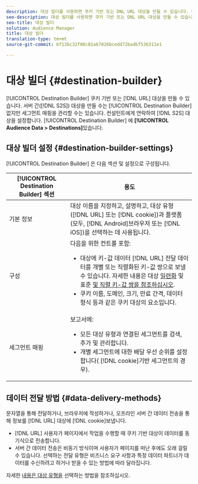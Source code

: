 ```yaml
---
description: 대상 빌더를 사용하면 쿠키 기반 또는 DNL URL 대상을 만들 수 있습니다. 대상 빌더로 서버 간(S2S) 대상을 만들 수는 없지만, 세그먼트 매핑을 관리할 수는 있습니다. 컨설턴트에 문의하여 S2S 대상을 설정하십시오. 대상 빌더는 대상 데이터 > 대상에 있습니다.
seo-description: 대상 빌더를 사용하면 쿠키 기반 또는 DNL URL 대상을 만들 수 있습니다. 대상 빌더로 서버 간(S2S) 대상을 만들 수는 없지만, 세그먼트 매핑을 관리할 수는 있습니다. 컨설턴트에 문의하여 S2S 대상을 설정하십시오. 대상 빌더는 대상 데이터 > 대상에 있습니다.
seo-title: 대상 빌더
solution: Audience Manager
title: 대상 빌더
translation-type: tm+mt
source-git-commit: 6f13bc32f00c81a67026bcedd72badbf536311e1

---
```



# 대상 빌더 {#destination-builder}

[!UICONTROL Destination Builder] 쿠키 기반 또는 [!DNL URL] 대상을 만들 수 있습니다. 서버 간([!DNL S2S]) 대상을 만들 수는 [!UICONTROL Destination Builder]없지만 세그먼트 매핑을 관리할 수는 있습니다. 컨설턴트에게 연락하여 [!DNL S2S] 대상을 설정합니다. [!UICONTROL Destination Builder] 에 **[!UICONTROL Audience Data > Destinations]**&#x200B;있습니다.

## 대상 빌더 설정 {#destination-builder-settings}

<!-- destination-builder.xml -->

[!UICONTROL Destination Builder] 은 다음 섹션 및 설정으로 구성됩니다.

| [!UICONTROL Destination Builder] 섹션 | 용도 |
|--- |--- |
| 기본 정보 | 대상 이름을 지정하고, 설명하고, 대상 유형([!DNL URL] 또는 [!DNL cookie])과 플랫폼(모두, [!DNL Android]브라우저 또는 [!DNL iOS])을 선택하는 데 사용됩니다. |
| 구성 | 다음을 위한 컨트롤 포함: <br/><ul><li>대상에 키-값 데이터 [!DNL URL] 전달 데이터를 개별 또는 직렬화된 키-값 쌍으로 보낼 수 있습니다. 자세한 내용은 대상 [일련화](../../features/destinations/key-value-pairs.md#destination-serialized) 및 표준 [및 직렬 키-값 쌍을 참조하십시오](../../features/destinations/key-value-pairs.md). </li><li>쿠키 이름, 도메인, 크기, 만료 간격, 데이터 형식 등과 같은 쿠키 대상의 요소입니다.</li></ul> |
| 세그먼트 매핑 | 보고서에: <br/><ul><li>모든 대상 유형과 연결된 세그먼트를 검색, 추가 및 관리합니다. </li><li>개별 세그먼트에 대한 배달 우선 순위를 설정합니다( [!DNL cookie]기반 세그먼트의 경우).</li></ul> |

## 데이터 전달 방법 {#data-delivery-methods}

문자열을 통해 전달하거나, 브라우저에 작성하거나, 오프라인 서버 간 데이터 전송을 통해 정보를 [!DNL URL] 대상에 [!DNL cookie]보냅니다.

* [!DNL URL] 사용자가 페이지에서 작업을 수행할 때 쿠키 기반 대상이 데이터를 동기식으로 전송합니다.
* 서버 간 데이터 전송은 비동기 방식이며 사용자가 페이지를 떠난 후에도 오래 걸릴 수 있습니다. 선택하는 전달 유형은 비즈니스 요구 사항과 특정 데이터 파트너가 데이터를 수신하려고 하거나 받을 수 있는 방법에 따라 달라집니다.

자세한 [내용은 대상 유형을](../../features/destinations/destinations.md) 선택하는 방법을 참조하십시오.